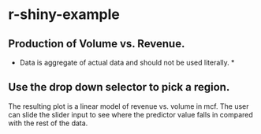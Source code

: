 # r-shiny-example
## Production of Volume vs. Revenue.
* Data is aggregate of actual data and should not be used literally. * 

## Use the drop down selector to pick a region.
The resulting plot is a linear model of revenue vs. volume in mcf.  The user can slide the slider input to see where the predictor value falls in compared with the rest of the data.